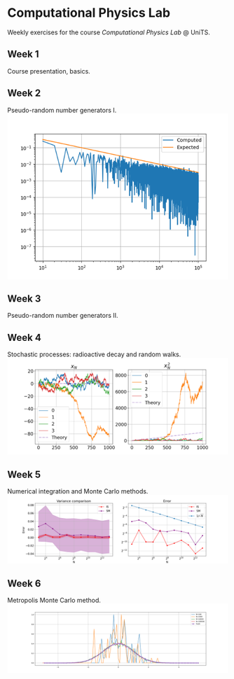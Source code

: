 # Computational Physics Lab
Weekly exercises for the course _Computational Physics Lab_ @ UniTS.

## Week 1
Course presentation, basics.

## Week 2
Pseudo-random number generators I.
![](imgs/moments_week1.png)

## Week 3
Pseudo-random number generators II.

## Week 4
Stochastic processes: radioactive decay and random walks.
![](imgs/instantaneous_position.png)

## Week 5
Numerical integration and Monte Carlo methods.
![](imgs/monte_carlo_error.png)

## Week 6
Metropolis Monte Carlo method.
![](imgs/distribution.png)